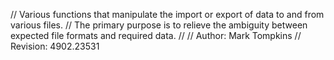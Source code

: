 // Various functions that manipulate the import or export of data to and from various files.
// The primary purpose is to relieve the ambiguity between expected file formats and required data.
//
// Author:           Mark Tompkins
// Revision:		 4902.23531
